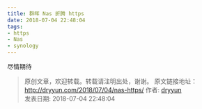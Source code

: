 ```yaml
---
title: 群晖 Nas 折腾 https 
date: 2018-07-04 22:48:04
tags:
- https
- Nas
- synology
---
```

尽情期待
>
> 原创文章，欢迎转载。转载请注明出处，谢谢。
> 原文链接地址：http://dryyun.com/2018/07/04/nas-https/
> 作者: [dryyun](https://dryyun.com/)  
> 发表日期: 2018-07-04 22:48:04
>